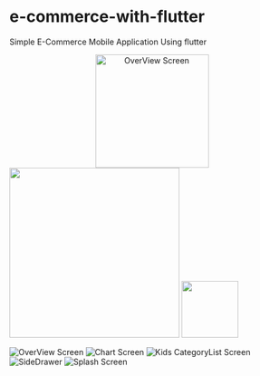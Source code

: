 # e-commerce-with-flutter
Simple E-Commerce Mobile Application Using flutter

<div align="center">
  <img src="e_commerce%20screenshots/overView.png" alt="OverView Screen" width="200"/>
</div>

<img src="e_commerce%20screenshots/chart.png" width="300">
<img src="e_commerce%20screenshots/categoryList.png" width="100">

![OverView Screen](e_commerce%20screenshots/overView.png)
![Chart Screen](e_commerce%20screenshots/chart.jpg)
![Kids CategoryList Screen](e_commerce%20screenshots/categoryList.jpg)
![SideDrawer](e_commerce%20screenshots/sideDrawer.jpg)
![Splash Screen](e_commerce%20screenshots/splashScreen.jpg)
